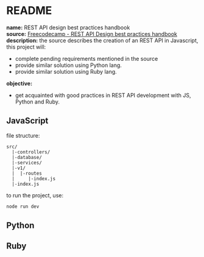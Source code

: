 # README
**name:** REST API design best practices handbook   
**source:** [Freecodecamp - REST API Design best practices handbook](https://www.freecodecamp.org/news/rest-api-design-best-practices-build-a-rest-api#name-resources-in-plural)   
**description:** the source describes the creation of an REST API in Javascript, this project will:   
- complete pending requirements mentioned in the source   
- provide similar solution using Python lang.   
- provide similar solution using Ruby lang.   

**objective:** 
- get acquainted with good practices in REST API development with JS, Python and Ruby.   

## JavaScript
file structure:
```
src/
  |-controllers/
  |-database/
  |-services/
  |-v1/
  |  |-routes
  |     |-index.js
  |-index.js
  ```

to run the project, use:
```bash
node run dev
```

## Python

## Ruby
